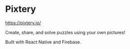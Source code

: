 # Pixtery

https://pixtery.io/

Create, share, and solve puzzles using your own pictures!

Built with React Native and Firebase.
